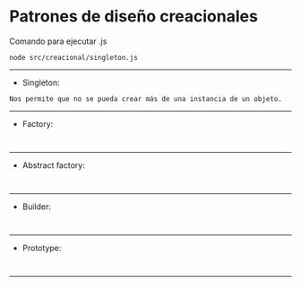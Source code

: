 # Patrones de diseño creacionales

Comando para ejecutar .js
```
node src/creacional/singleton.js
```

---

- Singleton: 
```
Nos permite que no se pueda crear más de una instancia de un objeto.
```

---

- Factory:
```
  
```

---

- Abstract factory:
```
  
```

---

- Builder:
```
  
```

---

- Prototype:
```
  
```

---
